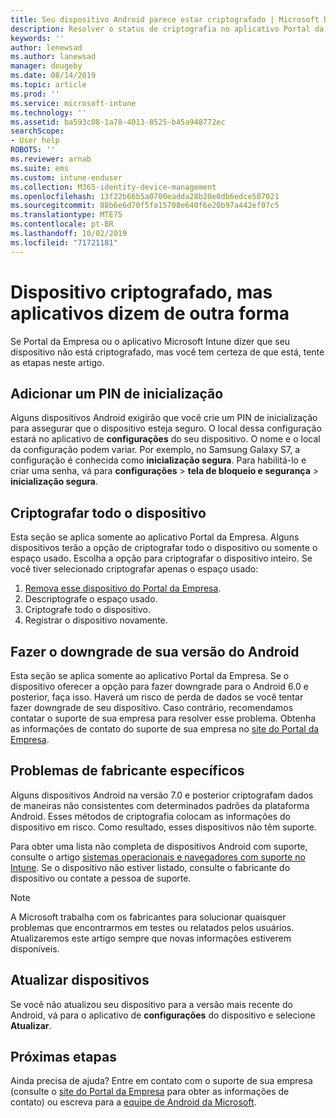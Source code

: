 ```yaml
---
title: Seu dispositivo Android parece estar criptografado | Microsoft Docs
description: Resolver o status de criptografia no aplicativo Portal da Empresa e Microsoft Intune
keywords: ''
author: lenewsad
ms.author: lanewsad
manager: dougeby
ms.date: 08/14/2019
ms.topic: article
ms.prod: ''
ms.service: microsoft-intune
ms.technology: ''
ms.assetid: ba593c08-1a78-4013-8525-b45a948772ec
searchScope:
- User help
ROBOTS: ''
ms.reviewer: arnab
ms.suite: ems
ms.custom: intune-enduser
ms.collection: M365-identity-device-management
ms.openlocfilehash: 13f22b66b5a0700eadda28b20e0db6edce507021
ms.sourcegitcommit: 88b6e6d70f5fa15708e640f6e20b97a442ef07c5
ms.translationtype: MTE75
ms.contentlocale: pt-BR
ms.lasthandoff: 10/02/2019
ms.locfileid: "71721181"
---
```

# <a name="device-encrypted-but-apps-say-otherwise"></a>Dispositivo criptografado, mas aplicativos dizem de outra forma

Se Portal da Empresa ou o aplicativo Microsoft Intune dizer que seu dispositivo não está criptografado, mas você tem certeza de que está, tente as etapas neste artigo.  

## <a name="add-a-startup-pin"></a>Adicionar um PIN de inicialização

Alguns dispositivos Android exigirão que você crie um PIN de inicialização para assegurar que o dispositivo esteja seguro. O local dessa configuração estará no aplicativo de **configurações** do seu dispositivo. O nome e o local da configuração podem variar. Por exemplo, no Samsung Galaxy S7, a configuração é conhecida como **inicialização segura**. Para habilitá-lo e criar uma senha, vá para **configurações** > **tela de bloqueio e segurança** > **inicialização segura**.  

## <a name="encrypt-the-entire-device"></a>Criptografar todo o dispositivo

Esta seção se aplica somente ao aplicativo Portal da Empresa. Alguns dispositivos terão a opção de criptografar todo o dispositivo ou somente o espaço usado. Escolha a opção para criptografar o dispositivo inteiro. Se você tiver selecionado criptografar apenas o espaço usado:

1. [Remova esse dispositivo do Portal da Empresa](unenroll-your-device-from-intune-android.md).
2. Descriptografe o espaço usado.  
3. Criptografe todo o dispositivo.  
4. Registrar o dispositivo novamente.  

## <a name="downgrade-your-version-of-android"></a>Fazer o downgrade de sua versão do Android

Esta seção se aplica somente ao aplicativo Portal da Empresa. Se o dispositivo oferecer a opção para fazer downgrade para o Android 6.0 e posterior, faça isso. Haverá um risco de perda de dados se você tentar fazer downgrade de seu dispositivo. Caso contrário, recomendamos contatar o suporte de sua empresa para resolver esse problema. Obtenha as informações de contato do suporte de sua empresa no [site do Portal da Empresa](https://go.microsoft.com/fwlink/?linkid=2010980).  

## <a name="specific-manufacturer-issues"></a>Problemas de fabricante específicos

Alguns dispositivos Android na versão 7.0 e posterior criptografam dados de maneiras não consistentes com determinados padrões da plataforma Android. Esses métodos de criptografia colocam as informações do dispositivo em risco. Como resultado, esses dispositivos não têm suporte.

Para obter uma lista não completa de dispositivos Android com suporte, consulte o artigo [sistemas operacionais e navegadores com suporte no Intune](https://docs.microsoft.com/intune/fundamentals/supported-devices-browsers#supported-samsung-knox-standard-devices). Se o dispositivo não estiver listado, consulte o fabricante do dispositivo ou contate a pessoa de suporte.

> [!Note]
> A Microsoft trabalha com os fabricantes para solucionar quaisquer problemas que encontrarmos em testes ou relatados pelos usuários. Atualizaremos este artigo sempre que novas informações estiverem disponíveis.

## <a name="update-devices"></a>Atualizar dispositivos

Se você não atualizou seu dispositivo para a versão mais recente do Android, vá para o aplicativo de **configurações** do dispositivo e selecione **Atualizar**.  

## <a name="next-steps"></a>Próximas etapas

Ainda precisa de ajuda? Entre em contato com o suporte de sua empresa (consulte o [site do Portal da Empresa](https://go.microsoft.com/fwlink/?linkid=2010980) para obter as informações de contato) ou escreva para a <a href="mailto:wintunedroidfbk@microsoft.com?subject=I'm having trouble with enrolling my Android device&body=Describe the issue you're experiencing here.">equipe de Android da Microsoft</a>.  
